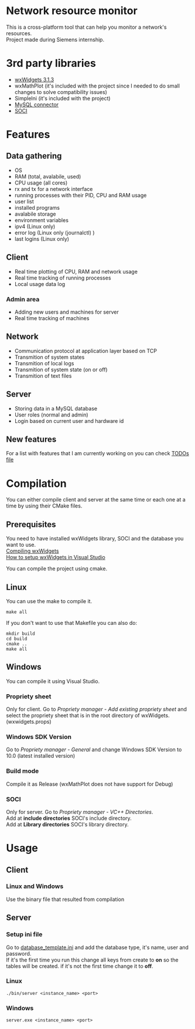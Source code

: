 # Network resource monitor
This is a cross-platform tool that can help you monitor a network's resources.  
Project made during Siemens internship.

# 3rd party libraries
* [wxWidgets 3.1.3](https://www.wxwidgets.org/downloads/)
* wxMathPlot (it's included with the project since I needed to do small changes to solve compatibility issues)
* SimpleIni (it's included with the project)
* [MySQL connector](https://www.mysql.com/products/connector/)
* [SOCI](https://github.com/SOCI/soci)

# Features
## Data gathering 
* OS
* RAM (total, avalabile, used)
* CPU usage (all cores)
* rx and tx for a network interface
* running processes with their PID, CPU and RAM usage
* user list
* installed programs
* avalabile storage 
* environment variables
* ipv4 (Linux only)
* error log (Linux only (journalctl) )
* last logins (Linux only)

## Client
* Real time plotting of CPU, RAM and network usage
* Real time tracking of running processes
* Local usage data log

### Admin area
* Adding new users and machines for server
* Real time tracking of machines

## Network
* Communication protocol at application layer based on TCP
* Transmition of system states
* Transmition of local logs
* Transmition of system state (on or off)
* Transmition of text files

## Server
* Storing data in a MySQL database
* User roles (normal and admin)
* Login based on current user and hardware id

## New features
For a list with features that I am currently working on you can check [TODOs file](TODOs.md)

# Compilation
You can either compile client and server at the same time or each one at a time by using their CMake files.

## Prerequisites
You need to have installed wxWidgets library, SOCI and the database you want to use.  
[Compiling wxWidgets](https://wiki.wxwidgets.org/Compiling_and_getting_started)  
[How to setup wxWidgets in Visual Studio](https://www.youtube.com/watch?v=sRhoZcNpMb4)  

You can compile the project using cmake.
## Linux
You can use the make to compile it.
```
make all
```

If you don't want to use that Makefile you can also do:
```
mkdir build
cd build
cmake ..
make all
```
## Windows
You can compile it using Visual Studio.

### Propriety sheet
Only for client.
Go to *Propriety manager - Add existing propriety sheet* and select the propriety sheet that is in the root directory of wxWidgets. (wxwidgets.props)

### Windows SDK Version
Go to *Propriety manager - General* and change Windows SDK Version to 10.0 (latest installed version)

### Build mode
Compile it as Release (wxMathPlot does not have support for Debug)

### SOCI
Only for server.
Go to *Propriety manager - VC++ Directories*.  
Add at **include directories** SOCI's include directory.  
Add at **Library directories** SOCI's library directory.

# Usage
## Client
### Linux and Windows
Use the binary file that resulted from compilation

## Server
### Setup ini file
Go to [database_template.ini](Init/database_template.ini) and add the database type, it's name, user and password.  
If it's the first time you run this change all keys from create to **on** so the tables will be created. if it's not the first time change it to **off**.
### Linux
```
./bin/server <instance_name> <port>
```
### Windows
```
server.exe <instance_name> <port>
```
